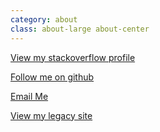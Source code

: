 ```yaml
---
category: about
class: about-large about-center
---
```


[View my stackoverflow profile](http://careers.stackoverflow.com/ajpaz)

[Follow me on github](http://github.com/alexjpaz)

[Email Me](mailto:info@ajpaz.com)

[View my legacy site](http://ajpaz.com/static/legacy)
